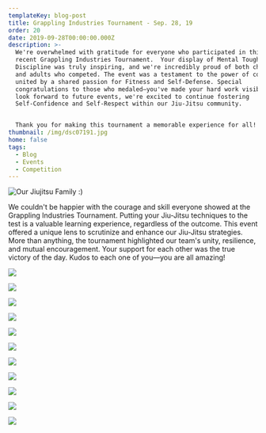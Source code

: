 ```yaml
---
templateKey: blog-post
title: Grappling Industries Tournament - Sep. 28, 19
order: 20
date: 2019-09-28T00:00:00.000Z
description: >-
  We're overwhelmed with gratitude for everyone who participated in this most
  recent Grappling Industries Tournament.  Your display of Mental Toughness and
  Discipline was truly inspiring, and we're incredibly proud of both children
  and adults who competed. The event was a testament to the power of community,
  united by a shared passion for Fitness and Self-Defense. Special
  congratulations to those who medaled—you've made your hard work visible. As we
  look forward to future events, we're excited to continue fostering
  Self-Confidence and Self-Respect within our Jiu-Jitsu community. 


  Thank you for making this tournament a memorable experience for all!!!
thumbnail: /img/dsc07191.jpg
home: false
tags:
  - Blog
  - Events
  - Competition
---
```

![](/img/ais07937_easy-resize.com.jpg "Our Jiujitsu Family :)")

We couldn't be happier with the courage and skill everyone showed at the Grappling Industries Tournament. Putting your Jiu-Jitsu techniques to the test is a valuable learning experience, regardless of the outcome. This event offered a unique lens to scrutinize and enhance our Jiu-Jitsu strategies. More than anything, the tournament highlighted our team's unity, resilience, and mutual encouragement. Your support for each other was the true victory of the day. Kudos to each one of you—you are all amazing!

![](/img/dsc07168_easy-resize.com.jpg)

![](/img/grapplingindustriesais07924_easy-resize.com.jpg)

![](/img/dsc07210_easy-resize.com.jpg)

![](/img/grapplingindustriesais08176.jpg)

![](/img/grapplingindustriesais08163_easy-resize.com.jpg)

![](/img/dsc07038_easy-resize.com.jpg)

![](/img/grapplingindustriesais08224_easy-resize.com.jpg)

![](/img/dsc07131_easy-resize.com.jpg)

![](/img/dsc07044_easy-resize.com.jpg)

![](/img/dsc07105_easy-resize.com.jpg)

![](/img/grapplingindustriesais07995.jpg)
